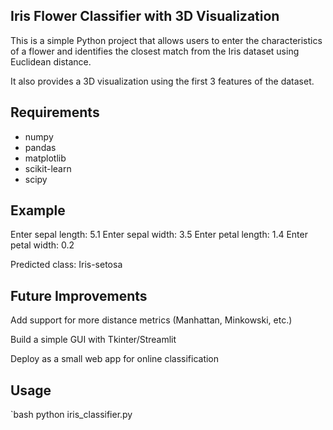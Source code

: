 ## Iris Flower Classifier with 3D Visualization 

This is a simple Python project that allows users to enter the characteristics of a flower and identifies the closest match from the Iris dataset using Euclidean distance.

It also provides a 3D visualization using the first 3 features of the dataset.

##  Requirements

- numpy
- pandas
- matplotlib
- scikit-learn
- scipy

## Example
Enter sepal length: 5.1
Enter sepal width: 3.5
Enter petal length: 1.4
Enter petal width: 0.2

Predicted class: Iris-setosa

## Future Improvements

Add support for more distance metrics (Manhattan, Minkowski, etc.)

Build a simple GUI with Tkinter/Streamlit

Deploy as a small web app for online classification

##  Usage

`bash
python iris_classifier.py
